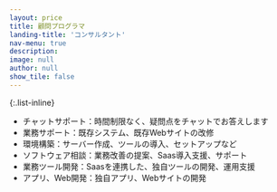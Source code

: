 ```yaml
---
layout: price
title: 顧問プログラマ
landing-title: 'コンサルタント'
nav-menu: true
description: 
image: null
author: null
show_tile: false
---
```

{:.list-inline}
- チャットサポート：時間制限なく、疑問点をチャットでお答えします
- 業務サポート：既存システム、既存Webサイトの改修
- 環境構築：サーバー作成、ツールの導入、セットアップなど
- ソフトウェア相談：業務改善の提案、Saas導入支援、サポート
- 業務ツール開発：Saasを連携した、独自ツールの開発、運用支援
- アプリ、Web開発：独自アプリ、Webサイトの開発
